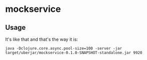 # mockservice

## Usage

It's like that and that's the way it is:

```
java -Dclojure.core.async.pool-size=100 -server -jar target/uberjar/mockservice-0.1.0-SNAPSHOT-standalone.jar 9920
```

